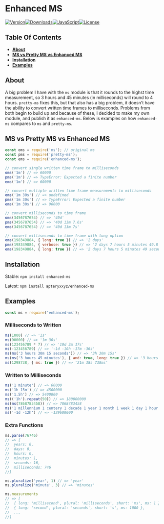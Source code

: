 # Enhanced MS

[![Version][version-image]][github-url][![Downloads][downloads-image]][npm-url][![JavaScript][javascript-image]][github-url][![License][license-image]][license-url]

## Table Of Contents

- [**About**](#about)
- [**MS vs Pretty MS vs Enhanced MS**](#MS-vs-Pretty-MS-vs-Enhanced-MS)
- [**Installation**](#installation)
- [**Examples**](#examples)

## About

A big problem I have with the `ms` module is that it rounds to the highst time measurement, so 3 hours and 45 minutes (in milliseconds) will round to 4 hours. `pretty-ms` fixes this, but that also has a big problem, it doesn't have the ability to convert written time frames to milliseconds. Problems from both begin to build up and because of these, I decided to make my own module, and publish it as `enhanced-ms`. Below is examples on how `enhanced-ms` compares to `ms` and `pretty-ms`.

## MS vs Pretty MS vs Enhanced MS

```js
const oms = require('ms'); // original ms
const pms = require('pretty-ms'); 
const ems = require('enhanced-ms');

// convert single written time frame to milliseconds
oms('1m') // => 60000
pms('1m') // => TypeError: Expected a finite number
ems('1m') // => 60000

// convert multiple written time frame measurements to milliseconds
oms('1m 30s') // => undefined
pms('1m 30s') // => TypeError: Expected a finite number
ems('1m 30s') // => 90000

// convert milliseconds to time frame
oms(3456787654) // => '40d'
pms(3456787654) // => '40d 13m 7.6s'
ems(3456787654) // => '40d 13m 7s'

// convert milliseconds to time frame with long option
oms(198349884, { long: true }) // => '2 days'
pms(198349884, { verbose: true }) // => '2 days 7 hours 5 minutes 49.8 seconds'
ems(198349884, { long: true }) // => '2 days 7 hours 5 minutes 49 seconds'
```

## Installation

Stable:
```npm install enhanced-ms```

Latest:
```npm install apteryxxyz/enhanced-ms```

## Examples

```js
const ms = require('enhanced-ms');
```

### Milliseconds to Written

```js
ms(1000) // => '1s'
ms(90000) // => '1m 30s'
ms(123456789 * 7) // => '10d 3m 17s'
ms(-123456789) // => '-1d -10h -17m -36s'
ms(ms('3 hours 30m 15 seconds')) // => '3h 30m 15s'
ms(ms('3 hours 45 minutes'), { and: true, long: true }) // => '3 hours and 45 minutes'
ms(1298738, { ms: true }) // => '21m 38s 738ms'
```

### Written to Milliseconds

```js
ms('1 minute') // => 60000
ms('1h 15m') // => 4500000
ms('1.5h') // => 5400000
ms(('1h').repeat(50)) // => 180000000
ms(ms(7868783458)) // => 7868783458
ms('1 millennium 1 centery 1 decade 1 year 1 month 1 week 1 day 1 hour 1 minute 1 second 1 millisecond') // => 35039782861001
ms('-1d -12h') // => -129600000
```

### Extra Functions
```js
ms.parse(76746)
// => {
//  years: 0,
//  days: 0,
//  hours: 0,
//  minutes: 1,
//  seconds: 16,
//  milliseconds: 746
//}

ms.pluralize('year', 1) // => 'year'
ms.pluralize('minute', 3) // => 'minutes'

ms.measurements
// => [
//  { long: 'millisecond', plural: 'milliseconds', short: 'ms', ms: 1 },
//  { long: 'second', plural: 'seconds', short: 's', ms: 1000 },
//  ...
//]
```

[version-image]: https://img.shields.io/github/package-json/v/apteryxxyz/enhanced-ms?logo=github
[downloads-image]: https://img.shields.io/npm/dt/enhanced-ms?logo=npm
[javascript-image]: https://img.shields.io/github/languages/top/apteryxxyz/enhanced-ms?logo=github
[license-image]: https://img.shields.io/npm/l/enhanced-ms?logo=github

[npm-url]: https://npmjs.com/package/enhanced-ms
[license-url]: https://github.com/apteryxxyz/enhanced-ms/blob/master/LICENSE
[github-url]: https://github.com/apteryxxyz/enhanced-ms/
